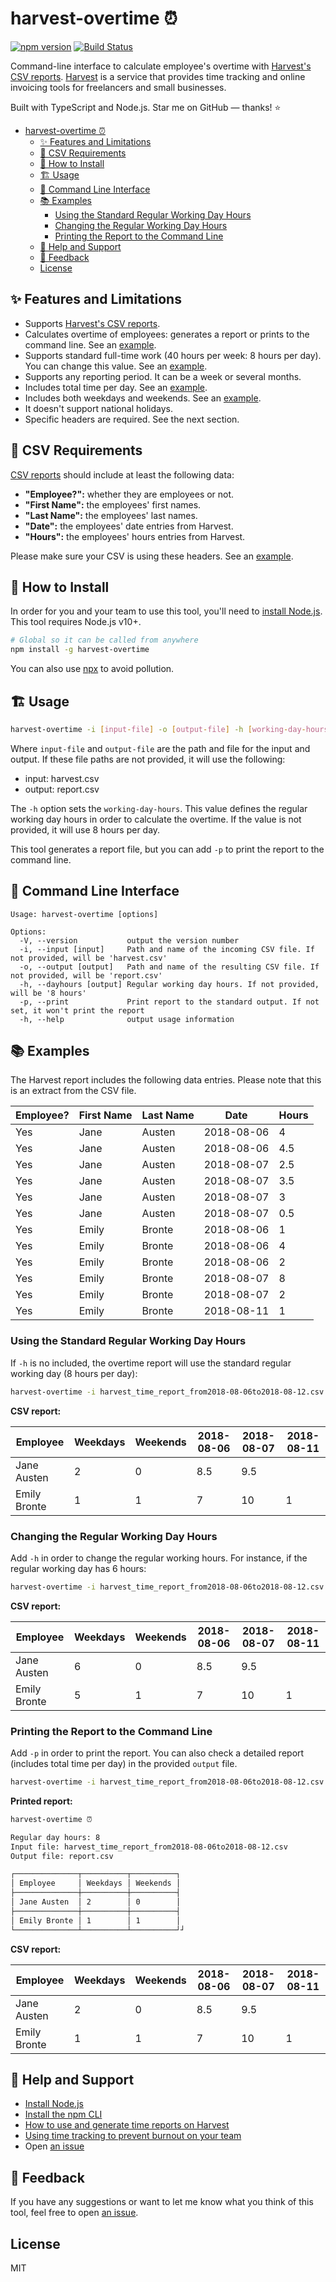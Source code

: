 # harvest-overtime ⏰

[![npm version](https://badge.fury.io/js/harvest-overtime.svg)](https://badge.fury.io/js/harvest-overtime)
[![Build Status](https://github.com/flandrade/harvest-overtime/workflows/harvest-overtime/badge.svg)](https://github.com/flandrade/harvest-overtime/actions)

Command-line interface to calculate employee's overtime with [Harvest's CSV reports](https://www.getharvest.com/features/projects). [Harvest](https://www.getharvest.com/)
is a service that provides time tracking and online invoicing tools for freelancers and small businesses.

Built with TypeScript and Node.js. Star me on GitHub — thanks! ⭐

- [harvest-overtime ⏰](#harvest-overtime-)
  - [✨ Features and Limitations](#-features-and-limitations)
  - [📌 CSV Requirements](#-csv-requirements)
  - [🚀 How to Install](#-how-to-install)
  - [🏗 Usage](#-usage)
  - [🔨 Command Line Interface](#-command-line-interface)
  - [📚 Examples](#-examples)
    - [Using the Standard Regular Working Day Hours](#using-the-standard-regular-working-day-hours)
    - [Changing the Regular Working Day Hours](#changing-the-regular-working-day-hours)
    - [Printing the Report to the Command Line](#printing-the-report-to-the-command-line)
  - [🙋 Help and Support](#-help-and-support)
  - [📣 Feedback](#-feedback)
  - [License](#license)

## ✨ Features and Limitations

- Supports [Harvest's CSV reports](https://help.getharvest.com/harvest/reports/managing-harvest-reports/time-report/).
- Calculates overtime of employees: generates a report or prints to the command line. See an
  [example](#printing-the-report-to-the-command-line).
- Supports standard full-time work (40 hours per week: 8 hours per day). You can change this value.
  See an [example](#changing-the-regular-working-day-hours).
- Supports any reporting period. It can be a week or several months.
- Includes total time per day. See an [example](#-examples).
- Includes both weekdays and weekends. See an [example](#-examples).
- It doesn't support national holidays.
- Specific headers are required. See the next section.

## 📌 CSV Requirements

[CSV reports](https://help.getharvest.com/harvest/reports/managing-harvest-reports/time-report/)
should include at least the following data:

- **"Employee?":** whether they are employees or not.
- **"First Name":** the employees' first names.
- **"Last Name":** the employees' last names.
- **"Date":** the employees' date entries from Harvest.
- **"Hours":** the employees' hours entries from Harvest.

Please make sure your CSV is using these headers. See an [example](https://raw.githubusercontent.com/flandrade/harvest-overtime/master/harvest-example.csv).

## 🚀 How to Install

In order for you and your team to use this tool, you'll need to [install Node.js](https://nodejs.org/en/download/). This tool requires Node.js v10+.

```bash
# Global so it can be called from anywhere
npm install -g harvest-overtime
```

You can also use [npx](https://blog.npmjs.org/post/162869356040/introducing-npx-an-npm-package-runner)
to avoid pollution.

## 🏗 Usage

```bash
harvest-overtime -i [input-file] -o [output-file] -h [working-day-hours] -p
```

Where `input-file` and `output-file` are the path and file for the
input and output. If these file paths are not provided, it will
use the following:

- input: harvest.csv
- output: report.csv

The `-h` option sets the `working-day-hours`. This value defines the
regular working day hours in order to calculate the overtime. If the
value is not provided, it will use 8 hours per day.

This tool generates a report file, but you can add `-p` to print the report
to the command line.

## 🔨 Command Line Interface

```
Usage: harvest-overtime [options]

Options:
  -V, --version           output the version number
  -i, --input [input]     Path and name of the incoming CSV file. If not provided, will be 'harvest.csv'
  -o, --output [output]   Path and name of the resulting CSV file. If not provided, will be 'report.csv'
  -h, --dayhours [output] Regular working day hours. If not provided, will be '8 hours'
  -p, --print             Print report to the standard output. If not set, it won't print the report
  -h, --help              output usage information
```

## 📚 Examples

The Harvest report includes the following data entries. Please note that
this is an extract from the CSV file.

| Employee? | First Name | Last Name | Date       | Hours |
| --------- | ---------- | --------- | ---------- | ----- |
| Yes       | Jane       | Austen    | 2018-08-06 | 4     |
| Yes       | Jane       | Austen    | 2018-08-06 | 4.5   |
| Yes       | Jane       | Austen    | 2018-08-07 | 2.5   |
| Yes       | Jane       | Austen    | 2018-08-07 | 3.5   |
| Yes       | Jane       | Austen    | 2018-08-07 | 3     |
| Yes       | Jane       | Austen    | 2018-08-07 | 0.5   |
| Yes       | Emily      | Bronte    | 2018-08-06 | 1     |
| Yes       | Emily      | Bronte    | 2018-08-06 | 4     |
| Yes       | Emily      | Bronte    | 2018-08-06 | 2     |
| Yes       | Emily      | Bronte    | 2018-08-07 | 8     |
| Yes       | Emily      | Bronte    | 2018-08-07 | 2     |
| Yes       | Emily      | Bronte    | 2018-08-11 | 1     |

### Using the Standard Regular Working Day Hours

If `-h` is no included, the overtime report will use the standard regular working day
(8 hours per day):

```bash
harvest-overtime -i harvest_time_report_from2018-08-06to2018-08-12.csv -o report.csv
```

**CSV report:**

| Employee     | Weekdays | Weekends | 2018-08-06 | 2018-08-07 | 2018-08-11 |
| ------------ | -------- | -------- | ---------- | ---------- | ---------- |
| Jane Austen  | 2        | 0        | 8.5        | 9.5        |            |
| Emily Bronte | 1        | 1        | 7          | 10         | 1          |

### Changing the Regular Working Day Hours

Add `-h` in order to change the regular working hours. For instance, if the regular working
day has 6 hours:

```bash
harvest-overtime -i harvest_time_report_from2018-08-06to2018-08-12.csv -o report.csv -h 6
```

**CSV report:**

| Employee     | Weekdays | Weekends | 2018-08-06 | 2018-08-07 | 2018-08-11 |
| ------------ | -------- | -------- | ---------- | ---------- | ---------- |
| Jane Austen  | 6        | 0        | 8.5        | 9.5        |            |
| Emily Bronte | 5        | 1        | 7          | 10         | 1          |

### Printing the Report to the Command Line

Add `-p` in order to print the report. You can also check a detailed report (includes
total time per day) in the provided `output` file.

```bash
harvest-overtime -i harvest_time_report_from2018-08-06to2018-08-12.csv -o report.csv -p
```

**Printed report:**

```bash
harvest-overtime ⏰

Regular day hours: 8
Input file: harvest_time_report_from2018-08-06to2018-08-12.csv
Output file: report.csv

┌──────────────┬──────────┬──────────┐
│ Employee     │ Weekdays │ Weekends │
├──────────────┼──────────┼──────────┤
│ Jane Austen  │ 2        │ 0        │
├──────────────┼──────────┼──────────┤
│ Emily Bronte │ 1        │ 1        │
└──────────────┴──────────┴──────────┘┘
```

**CSV report:**

| Employee     | Weekdays | Weekends | 2018-08-06 | 2018-08-07 | 2018-08-11 |
| ------------ | -------- | -------- | ---------- | ---------- | ---------- |
| Jane Austen  | 2        | 0        | 8.5        | 9.5        |            |
| Emily Bronte | 1        | 1        | 7          | 10         | 1          |

## 🙋 Help and Support

- [Install Node.js](https://nodejs.org/en/download/)
- [Install the npm CLI](https://npme.npmjs.com/docs/cli/installation.html)
- [How to use and generate time reports on Harvest](https://help.getharvest.com/harvest/reports/managing-harvest-reports/time-report/)
- [Using time tracking to prevent burnout on your team](https://www.getharvest.com/resources/using-time-tracking-to-prevent-burnout-on-your-team)
- Open [an issue](https://github.com/flandrade/harvest-overtime/issues)

## 📣 Feedback

If you have any suggestions or want to let me know what you think of this tool, feel free to open
[an issue](https://github.com/flandrade/harvest-overtime/issues).

## License

MIT
